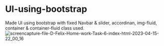 # UI-using-bootstrap
Made UI using bootstrap with fixed Navbar &amp; slider, accordinan, img-fluid, container &amp; container-fluid class used.
![screencapture-file-D-Felix-Home-work-Task-6-index-html-2023-04-15-22_00_16](https://user-images.githubusercontent.com/128115106/232238270-9bebe51b-111b-4fd6-99d9-850d748df860.png)

